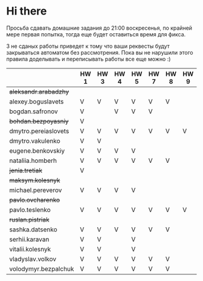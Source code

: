 # Hi there

Просьба сдавать домашние задания до 21:00 воскресенья, по крайней мере первая попытка,
тогда еще будет оставиться время для фикса.

3 не сданых работы приведет к тому что ваши реквесты будут закрываться автоматом без рассмотрения.
Пока вы не нарушили этого правила доделывать и переписывать работы все еще можно :)


|                           | HW 1 | HW 3 | HW 4 | HW 5 | HW 7 | HW 8 | HW 9 |
| ---                       | ---  | ---  | ---  | ---  | ---  | ---  | ---  |
| ~~aleksandr.arabadzhy~~   |      |      |      |      |      |      |      |
| alexey.boguslavets        |  V   |   V  |   V  |  V   |  V   |  V   |      |
| bogdan.safronov           |  V   |      |   V  |  V   |  V   |      |      |
| ~~bohdan.bezpoyasniy~~    |  V   |      |      |      |      |      |      |
| dmytro.pereiaslovets      |  V   |   V  |   V  |  V   |  V   |  V   |  V   |
| dmytro.vakulenko          |  V   |   V  |      |      |      |      |      |
| eugene.benkovskiy         |  V   |   V  |   V  |  V   |      |      |      |
| nataliia.homberh          |  V   |   V  |   V  |  V   |  V   |  V   |      |
| ~~jenia.tretiak~~         |  V   |      |      |      |      |      |      |
| ~~maksym.kolesnyk~~       |      |      |      |      |      |      |      |
| michael.pereverov         |  V   |   V  |   V  |  V   |      |      |      |
| ~~pavlo.ovcharenko~~      |      |      |      |      |      |      |      |
| pavlo.teslenko            |  V   |   V  |   V  |  V   |  V   |  V   |  V   |
| ~~ruslan.pistriak~~       |      |      |      |      |      |      |      |
| sashka.datsenko           |  V   |   V  |   V  |  V   |  V   |  V   |      |
| serhii.karavan            |  V   |   V  |      |  V   |      |      |      |
| vitalii.kolesnyk          |  V   |   V  |      |  V   |      |      |      |
| vladyslav.volkov          |  V   |   V  |   V  |  V   |  V   |  V   |      |
| volodymyr.bezpalchuk      |  V   |   V  |   V  |  V   |  V   |  V   |      |

